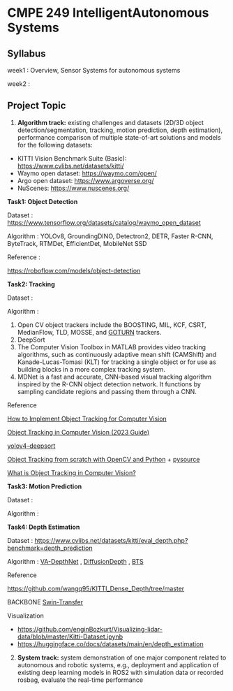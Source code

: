 # CMPE 249 IntelligentAutonomous Systems


## Syllabus

week1 : Overview, Sensor Systems for autonomous systems

week2 : 


## Project Topic

1. **Algorithm track:** existing challenges and datasets (2D/3D object detection/segmentation, tracking, motion prediction, depth estimation), performance comparison of multiple state-of-art solutions and models for the following datasets:

  * KITTI Vision Benchmark Suite (Basic): https://www.cvlibs.net/datasets/kitti/
  * Waymo open dataset: https://waymo.com/open/
  * Argo open dataset: https://www.argoverse.org/
  * NuScenes: https://www.nuscenes.org/


**Task1: Object Detection**

Dataset : https://www.tensorflow.org/datasets/catalog/waymo_open_dataset

Algorithm : YOLOv8, GroundingDINO, Detectron2, DETR, Faster R-CNN, ByteTrack, RTMDet, EfficientDet,  MobileNet SSD

Reference :

https://roboflow.com/models/object-detection

**Task2: Tracking**

Dataset :

Algorithm : 

1. Open CV object trackers include the BOOSTING, MIL, KCF, CSRT, MedianFlow, TLD, MOSSE, and [GOTURN](http://davheld.github.io/GOTURN/GOTURN.pdf) trackers.
2. DeepSort
3. The Computer Vision Toolbox in MATLAB provides video tracking algorithms, such as continuously adaptive mean shift (CAMShift) and Kanade-Lucas-Tomasi (KLT) for tracking a single object or for use as building blocks in a more complex tracking system.
4. MDNet is a fast and accurate, CNN-based visual tracking algorithm inspired by the R-CNN object detection network. It functions by sampling candidate regions and passing them through a CNN.

Reference

[How to Implement Object Tracking for Computer Vision](https://blog.roboflow.com/object-tracking-how-to/)

[Object Tracking in Computer Vision (2023 Guide)](https://viso.ai/deep-learning/object-tracking/)

[yolov4-deepsort](https://github.com/theAIGuysCode/yolov4-deepsort?ref=blog.roboflow.com)

[Object Tracking from scratch with OpenCV and Python](https://youtu.be/GgGro5IV-cs?si=LTXbf9YPknU_r8Y3) + [pysource](https://pysource.com/2021/10/05/object-tracking-from-scratch-opencv-and-python/)

[What is Object Tracking in Computer Vision?](https://blog.roboflow.com/what-is-object-tracking-computer-vision/)


**Task3: Motion Prediction**

Dataset :

Algorithm : 

**Task4: Depth Estimation**

Dataset : https://www.cvlibs.net/datasets/kitti/eval_depth.php?benchmark=depth_prediction

Algorithm : [VA-DepthNet](https://github.com/cnexah/VA-DepthNet/tree/main) , [DiffusionDepth](https://github.com/duanyiqun/DiffusionDepth) , [BTS](https://github.com/cogaplex-bts/bts)

Reference 

https://github.com/wangq95/KITTI_Dense_Depth/tree/master

BACKBONE [Swin-Transfer](https://github.com/microsoft/Swin-Transformer)

Visualization 
- https://github.com/enginBozkurt/Visualizing-lidar-data/blob/master/Kitti-Dataset.ipynb
- https://huggingface.co/docs/datasets/main/en/depth_estimation



2. **System track:** system demonstration of one major component related to autonomous and robotic systems, e.g., deployment and application of existing deep learning models in ROS2 with simulation data or recorded rosbag, evaluate the real-time performance




